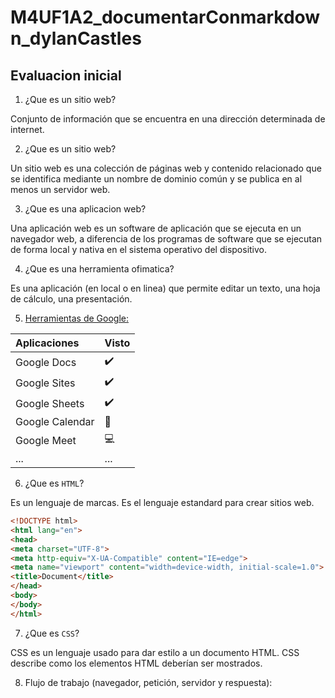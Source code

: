# M4UF1A2_documentarConmarkdown_dylanCastles
## Evaluacion inicial

1. ¿Que es un sitio web?

Conjunto de información que se encuentra en una dirección determinada de internet.

2. ¿Que es un sitio web?

Un sitio web es una colección de páginas web y contenido relacionado que se identifica mediante un nombre de dominio común y se publica en al menos un servidor web.

3. ¿Que es una aplicacion web?

Una aplicación web es un software de aplicación que se ejecuta en un navegador web, a diferencia de los programas de software que se ejecutan de forma local y nativa en el sistema operativo del dispositivo.

4. ¿Que es una herramienta ofimatica?

Es una aplicación (en local o en linea) que permite editar un texto, una hoja de cálculo, una
presentación.

5. [Herramientas de Google:](https://www.google.com/intl/es-419/chrome/browser-tools)

|Aplicaciones|Visto|
|:-|:-|
|Google Docs|:heavy_check_mark:|
|Google Sites|:heavy_check_mark:|
|Google Sheets|:heavy_check_mark:|
|Google Calendar|:calendar:|
|Google Meet|:computer:|
|...|...|

6. ¿Que es ``HTML``?

Es un lenguaje de marcas. Es el lenguaje estandard para crear sitios web.

```html
<!DOCTYPE html>
<html lang="en">
<head>
<meta charset="UTF-8">
<meta http-equiv="X-UA-Compatible" content="IE=edge">
<meta name="viewport" content="width=device-width, initial-scale=1.0">
<title>Document</title>
</head>
<body>
</body>
</html>
```

7. ¿Que es ``CSS``?

CSS es un lenguaje usado para dar estilo a un documento HTML. CSS describe como los
elementos HTML deberían ser mostrados.

8. Flujo de trabajo (navegador, petición, servidor y respuesta):

